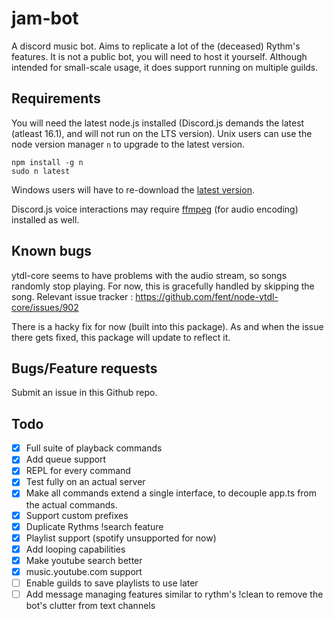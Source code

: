 # jam-bot

A discord music bot. Aims to replicate a lot of the (deceased) Rythm's features. It is not a public bot, you will need to host it yourself. Although intended for small-scale usage, it does support running on multiple guilds.

## Requirements

You will need the latest node.js installed (Discord.js demands the latest (atleast 16.1), and will not run on the LTS version). Unix users can use the node version manager `n` to upgrade to the latest version.

```
npm install -g n
sudo n latest
```

Windows users will have to re-download the [latest version](https://nodejs.org/en/download/current).

Discord.js voice interactions may require [ffmpeg](https://www.ffmpeg.org/) (for audio encoding) installed as well.

## Known bugs

ytdl-core seems to have problems with the audio stream, so songs randomly stop playing. For now, this is gracefully handled by skipping the song. Relevant issue tracker : https://github.com/fent/node-ytdl-core/issues/902

There is a hacky fix for now (built into this package). As and when the issue there gets fixed, this package will update to reflect it.

## Bugs/Feature requests

Submit an issue in this Github repo.

## Todo

-   [x] Full suite of playback commands
-   [x] Add queue support
-   [x] REPL for every command
-   [x] Test fully on an actual server
-   [x] Make all commands extend a single interface, to decouple app.ts from the actual commands.
-   [x] Support custom prefixes
-   [x] Duplicate Rythms !search feature
-   [x] Playlist support (spotify unsupported for now)
-   [x] Add looping capabilities
-   [x] Make youtube search better
-   [x] music.youtube.com support
-   [ ] Enable guilds to save playlists to use later
-   [ ] Add message managing features similar to rythm's !clean to remove the bot's clutter from text channels
